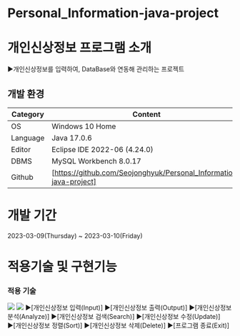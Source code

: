 # Personal_Information-java-project
# 개인신상정보 프로그램 소개
▶개인신상정보를 입력하여, DataBase와 연동해 관리하는 프로젝트
## 개발 환경
| Category | Content |
| --- | --- |
| OS | Windows 10 Home |
| Language | Java 17.0.6 |
| Editor | Eclipse IDE 2022-06 (4.24.0) |
| DBMS | MySQL Workbench 8.0.17 |
| Github | [https://github.com/Seojonghyuk/Personal_Information-java-project] |
# 개발 기간
2023-03-09(Thursday) ~ 2023-03-10(Friday)
# 적용기술 및 구현기능
### 적용 기술
<img src="https://img.shields.io/badge/-Java-orange">
<img src="https://img.shields.io/badge/-MySql-blue">
▶[개인신상정보 입력(Input)]
▶[개인신상정보 출력(Output)]
▶[개인신상정보 분석(Analyze)]
▶[개인신상정보 검색(Search)]
▶[개인신상정보 수정(Update)]
▶[개인신상정보 정렬(Sort)]
▶[개인신상정보 삭제(Delete)]
▶[프로그램 종료(Exit)]
